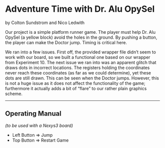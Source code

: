 
Adventure Time with Dr. Alu OpySel
=============================================
by 
Colton Sundstrom 
and 
Nico Ledwith

Our project is a simple platform runner game. The player must help Dr. Alu OpySel (a yellow block) avoid the holes in the ground. By pushing a button, the player can make the Doctor jump. Timing is critical here.

We ran into a few issues. First off, the provided wrapper file didn’t seem to work with our board, so we built a functional one based on our wrapper from Experiment 10. The next issue we ran into was an apparent glitch that draws dots in incorrect locations. The registers holding the coordinates never reach these coordinates (as far as we could determine), yet these dots are still drawn. This can be seen when the Doctor jumps. However, this is not a huge issue as it does not affect the functionality of the game; furthermore it actually adds a bit of “flare” to our rather plain graphics scheme.

---------------------------------------------

## Operating Manual
*(to be used with a Nexys3 board)*
- Left Button 	=> 	Jump
- Top Button  	=>	Restart Game
